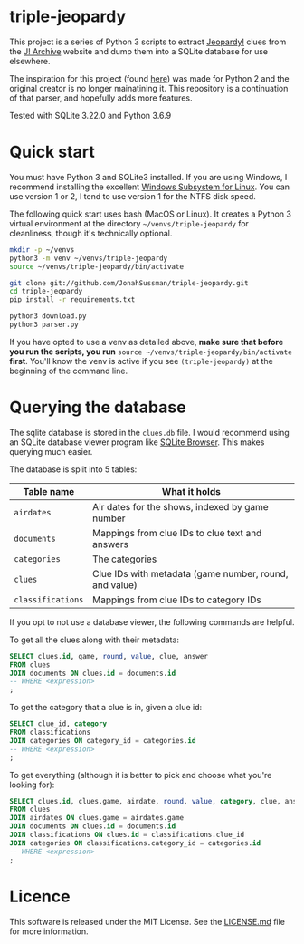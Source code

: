 # triple-jeopardy

This project is a series of Python 3 scripts to extract [Jeopardy!] clues from the [J! Archive] website and dump them into a SQLite database for use elsewhere.

The inspiration for this project (found [here](https://github.com/whymarrh/jeopardy-parser)) was made for Python 2 and the original creator is no longer mainatining it. This repository is a continuation of that parser, and hopefully adds more features.

Tested with SQLite 3.22.0 and Python 3.6.9

  [Jeopardy!]:http://www.jeopardy.com/
  [J! Archive]:http://j-archive.com/

# Quick start

You must have Python 3 and SQLite3 installed. If you are using Windows, I recommend installing the excellent [Windows Subsystem for Linux]. You can use version 1 or 2, I tend to use version 1 for the NTFS disk speed. 

The following quick start uses bash (MacOS or Linux). It creates a Python 3 virtual environment at the directory `~/venvs/triple-jeopardy` for cleanliness, though it's technically optional.

```bash
mkdir -p ~/venvs
python3 -m venv ~/venvs/triple-jeopardy
source ~/venvs/triple-jeopardy/bin/activate

git clone git://github.com/JonahSussman/triple-jeopardy.git
cd triple-jeopardy
pip install -r requirements.txt

python3 download.py
python3 parser.py
```

If you have opted to use a venv as detailed above, **make sure that before you run the scripts, you run** `source ~/venvs/triple-jeopardy/bin/activate` **first**. You'll know the venv is active if you see `(triple-jeopardy)` at the beginning of the command line.

  [Windows Subsystem for Linux]:https://docs.microsoft.com/en-us/windows/wsl/install-win10

# Querying the database

The sqlite database is stored in the `clues.db` file. I would recommend using an SQLite database viewer program like [SQLite Browser]. This makes querying much easier.

[SQLite Browser]:https://www.sqlitebrowser.org

The database is split into 5 tables: 

| Table name        | What it holds                                          |
| ----------------- | ------------------------------------------------------ |
| `airdates`        | Air dates for the shows, indexed by game number        |
| `documents`       | Mappings from clue IDs to clue text and answers        |
| `categories`      | The categories                                         |
| `clues`           | Clue IDs with metadata (game number, round, and value) |
| `classifications` | Mappings from clue IDs to category IDs                 |

If you opt to not use a database viewer, the following commands are helpful.

To get all the clues along with their metadata:

```sql
SELECT clues.id, game, round, value, clue, answer
FROM clues
JOIN documents ON clues.id = documents.id
-- WHERE <expression>
;
```

To get the category that a clue is in, given a clue id:

```sql
SELECT clue_id, category
FROM classifications
JOIN categories ON category_id = categories.id
-- WHERE <expression>
;
```

To get everything (although it is better to pick and choose what you're looking for):

```sql
SELECT clues.id, clues.game, airdate, round, value, category, clue, answer
FROM clues
JOIN airdates ON clues.game = airdates.game
JOIN documents ON clues.id = documents.id
JOIN classifications ON clues.id = classifications.clue_id
JOIN categories ON classifications.category_id = categories.id
-- WHERE <expression>
;
```

# Licence

This software is released under the MIT License. See the [LICENSE.md](LICENSE.md) file for more information.